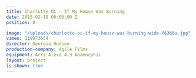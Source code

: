 ```yaml
---
title: Charlotte OC — If My House Was Burning
date: 2015-02-18 00:00:00 Z
position: 8

image: "/uploads/charlotte-oc-if-my-house-was-burning-wide-f6366a.jpg"
vimeo: 119973654
director: Georgia Hudson
production-company: Agile Films
equipment: Arri Alexa 4:3 Anamorphic
layout: project
is-shown: true
---
```


